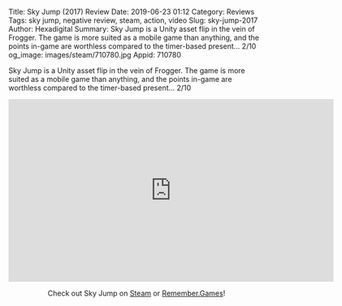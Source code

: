 Title: Sky Jump (2017) Review
Date: 2019-06-23 01:12
Category: Reviews
Tags: sky jump, negative review, steam, action, video
Slug: sky-jump-2017
Author: Hexadigital
Summary: Sky Jump is a Unity asset flip in the vein of Frogger. The game is more suited as a mobile game than anything, and the points in-game are worthless compared to the timer-based present… 2/10
og_image: images/steam/710780.jpg
Appid: 710780

Sky Jump is a Unity asset flip in the vein of Frogger. The game is more suited as a mobile game than anything, and the points in-game are worthless compared to the timer-based present… 2/10

<center><iframe src="https://www.youtube.com/embed/FFrlB8W_B-Q?feature=oembed" allow="accelerometer; autoplay; encrypted-media; gyroscope; picture-in-picture" width="640" height="360" frameborder="0"></iframe>

Check out Sky Jump on [Steam](https://store.steampowered.com/app/710780/?curator_clanid=34633900) or [Remember.Games](https://remember.games/game/2255/)!</center>